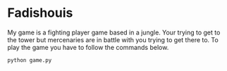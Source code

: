 # Fadishouis
My game is a fighting player game based in a jungle. Your trying to get to the tower but mercenaries are in battle with you trying to get there to.
To play the game you have to follow the commands below.
```
python game.py
```
